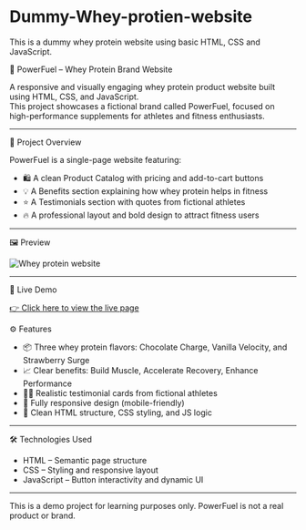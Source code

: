 # Dummy-Whey-protien-website
This is a dummy whey protein website using basic HTML, CSS and JavaScript.




💪 PowerFuel – Whey Protein Brand Website

A responsive and visually engaging whey protein product website built using HTML, CSS, and JavaScript.  
This project showcases a fictional brand called PowerFuel, focused on high-performance supplements for athletes and fitness enthusiasts.

---

🧾 Project Overview

PowerFuel is a single-page website featuring:

- 🛍️ A clean Product Catalog with pricing and add-to-cart buttons  
- 💡 A Benefits section explaining how whey protein helps in fitness  
- ⭐ A Testimonials section with quotes from fictional athletes  
- 🔥 A professional layout and bold design to attract fitness users

---

 🖼️ Preview

![Whey protein website](https://github.com/user-attachments/assets/54758382-430a-4050-8ad4-ac131a984ca9)


---

🔗 Live Demo

[👉 Click here to view the live page](https://harkiratsingh70.github.io/Dummy-Whey-protien-website/)


⚙️ Features

- 📦 Three whey protein flavors: Chocolate Charge, Vanilla Velocity, and Strawberry Surge  
- 📈 Clear benefits: Build Muscle, Accelerate Recovery, Enhance Performance  
- 🧍‍♂️ Realistic testimonial cards from fictional athletes  
- 📱 Fully responsive design (mobile-friendly)  
- 🧠 Clean HTML structure, CSS styling, and JS logic

---

🛠️ Technologies Used

- HTML – Semantic page structure  
- CSS – Styling and responsive layout  
- JavaScript – Button interactivity and dynamic UI

---
 This is a demo project for learning purposes only. PowerFuel is not a real product or brand.

